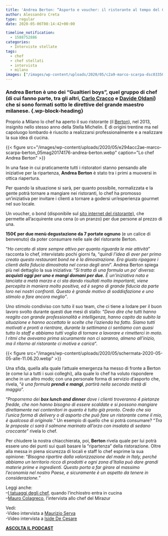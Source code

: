 ```yaml
---
title: 'Andrea Berton: “Asporto e voucher: il ristorante al tempo del Coronavirus”'
author: Alessandro Creta
type: regular
date: 2020-05-06T08:14:42+00:00

timeline_notification:
  - 1588752886
categories:
  - Interviste stellate
tags:
  - chef
  - chef stellati
  - intervista
  - milano
images: ["/images/wp-content/uploads/2020/05/c2a9-marco-scarpa-dsc03350.webp"]
---
```

### Andrea Berton è uno dei &#8220;Gualtieri boys&#8221;, quel gruppo di chef (di cui fanno parte, tra gli altri, <a rel="noreferrer noopener" href="https://aleepepe.com/2019/12/29/tv-il-mio-posto-e-in-cucina-parola-di-carlo-cracco/" target="_blank">Carlo Cracco</a> e <a rel="noreferrer noopener" href="https://aleepepe.com/2019/07/27/in-cucina-come-nella-vita-la-mia-ricetta-del-successo/" target="_blank">Davide Oldani</a>) che si sono formati sotto le direttive del grande maestro milanese.  {.wp-block-heading}

Proprio a Milano lo chef ha aperto il suo ristorante (il <a href="https://www.ristoranteberton.com/" target="_blank" rel="noreferrer noopener">Berton</a>), nel 2013, insignito nello stesso anno della Stella Michelin. È di origini trentine ma nel capoluogo lombardo è riuscito a realizzarsi professionalmente e a realizzare la sua idea di cucina. 


{{< figure src="/images/wp-content/uploads/2020/05/e294acc2ae-marco-scarpa-berton_05mag20174176-andrea-berton.webp" caption="Lo chef Andrea Berton" >}}


In una fase in cui praticamente tutti i ristoratori stanno pensando alle iniziative per la ripartenza, **Andrea Berton** è stato tra i primi a muoversi in ottica riapertura. 

Per quando la situazione si sarà, per quanto possibile, normalizzata e la gente potrà tornare a mangiare nei ristoranti, lo chef ha promosso un&#8217;iniziativa per invitare i clienti a tornare a godersi un’esperienza gourmet nel suo locale.&nbsp;

Un voucher, o bond (disponibile sul <a rel="noreferrer noopener" href="https://www.ristoranteberton.com/" target="_blank">sito internet del ristorante)</a>, che permette all’acquirente una cena (o un pranzo) per due persone al prezzo di una. 

**150€ per due menù degustazione da 7 portate ognuno** (e un calice di benvenuto) da poter consumare nelle sale del ristorante Berton.&nbsp;

“_Ho cercato di stare sempre attivo per quanto riguarda le mie attività_” racconta lo chef, intervistato pochi giorni fa, “_quindi l’idea di aver per primo creato questo restaurant bond ne è la dimostrazione. Era giusto ripagare i clienti della fiducia dimostrata nel corso degli anni_”. Andrea Berton spiega più nel dettaglio la sua iniziativa: “_Si tratta di una formula un po’ diversa: **acquisti oggi per uno e mangi domani per due.** È un’iniziativa nata e lanciata a metà marzo e ci sta dando risultati molto importanti, viene&nbsp; percepita in maniera molto positiva, ed è segno di grande fiducia da parte loro nei nostri confronti. Questo è grande motivo di soddisfazione e uno stimolo a fare ancora meglio”_.

Uno stimolo condiviso con tutto il suo team, che ci tiene a lodare per il buon lavoro svolto durante questi due mesi di stallo: &#8220;_Devo dire che tutti hanno reagito con grande professionalità e intelligenza, hanno capito da subito la situazione e hanno accettato le scelte che l’azienda ha fatto. Siamo tutti motivati e pronti a rientrare, durante la settimana ci sentiamo con quasi tutto lo staff e abbiamo tutti voglia di tornare a lavorare e rimetterci in moto. I ritmi che avevamo prima sicuramente non ci saranno, almeno all’inizio, ma il ritorno al ristorante ci motiva e carica_&#8220;.


{{< figure src="/images/wp-content/uploads/2020/05/schermata-2020-05-05-alle-11.06.20.webp" >}}


Una sfida, quella alla quale l’attuale emergenza ha messo di fronte a Berton (e come lui a tutti i suoi colleghi), alla quale lo chef ha voluto rispondere anche in un altro modo; con una personale forma di servizio d&#8217;asporto che, rivela, “_è una formula **prendi e mangi**_, _partirà nella seconda metà di maggio_”.

“_Proporremo dei **box lunch and dinner** dove i clienti troveranno 4 pietanze fredde, che non hanno bisogno di essere scaldate e si possono mangiare direttamente nei contenitori in quanto è tutto già pronto_. _Credo che sia l’unica forma di delivery o di asporto che può fare un ristorante come il mio, è qualcosa di originale_.” Un esempio di quello che si potrà consumare? “_Tra le proposte ci sarà il salmone marinato all’orzo con insalata di sedano croccante_” rivela lo chef.

Per chiudere la nostra chiacchierata, poi, **Berton** rivela quale per lui potrà essere uno dei punti sui quali basare la “ripartenza” della ristorazione. Oltre alla messa in piena sicurezza di locali e staff lo chef esprime la sua opinione: “_Bisogna ripartire dalla valorizzazione del made in Italy, perché abbiamo un territorio ricco di prodotti e ogni zona d’Italia può dare grandi materie prime e ingredienti. Questo porta a far girare al massimo l’economia nel nostro Paese, e sicuramente è un aspetto da tenere in considerazione._”

Leggi anche:  
&#8211;<a href="https://aleepepe.com/2020/04/22/tatuaggi-degli-chef/" target="_blank" rel="noreferrer noopener">I tatuaggi degli chef</a>, quando l&#8217;inchiostro entra in cucina  
&#8211;<a href="https://aleepepe.com/2020/02/09/mauro-colagreco-mirazur-intervista/" target="_blank" rel="noreferrer noopener">Mauro Colagreco</a>, l&#8217;intervista allo chef del Mirazur

Vedi:  
-Video intervista a <a href="https://aleepepe.com/2020/05/04/intervista-maurizio-serva/" target="_blank" rel="noreferrer noopener">Maurizio Serva</a>  
-Video intervista a <a href="https://aleepepe.com/2020/04/19/intervista-iside-de-cesare/" target="_blank" rel="noreferrer noopener">Iside De Cesare</a>

<p class="has-text-align-center">
  <a rel="noreferrer noopener" href="https://apple.co/352xcOm" target="_blank"><strong>ASCOLTA IL PODCAS</strong></a><a href="https://apple.co/352xcOm" target="_blank" rel="noreferrer noopener"><strong>T</strong></a>
</p>